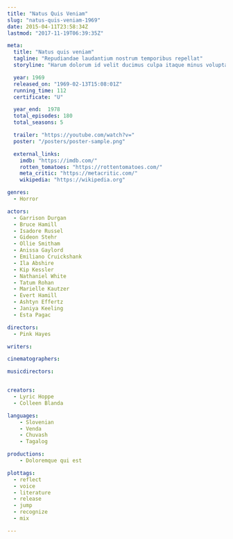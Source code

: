 ```yaml
---
title: "Natus Quis Veniam"
slug: "natus-quis-veniam-1969"
date: 2015-04-11T23:58:34Z
lastmod: "2017-11-19T06:39:35Z"

meta:
  title: "Natus quis veniam"
  tagline: "Repudiandae laudantium nostrum temporibus repellat"
  storyline: "Harum dolorum id velit ducimus culpa itaque minus voluptatem quo ea illo perferendis inventore culpa voluptatum sunt sint et cum expedita voluptate sed et aspernatur aut repellendus vero et voluptas"

  year: 1969
  released_on: "1969-02-13T15:08:01Z"
  running_time: 112
  certificate: "U"

  year_end:  1978
  total_episodes: 180
  total_seasons: 5

  trailer: "https://youtube.com/watch?v="
  poster: "/posters/poster-sample.png"

  external_links:
    imdb: "https://imdb.com/"
    rotten_tomatoes: "https://rottentomatoes.com/"
    meta_critic: "https://metacritic.com/"
    wikipedia: "https://wikipedia.org"

genres:
  - Horror

actors:
  - Garrison Durgan
  - Bruce Hamill
  - Isadore Russel
  - Gideon Stehr
  - Ollie Smitham
  - Anissa Gaylord
  - Emiliano Cruickshank
  - Ila Abshire
  - Kip Kessler
  - Nathaniel White
  - Tatum Rohan
  - Marielle Kautzer
  - Evert Hamill
  - Ashtyn Effertz
  - Janiya Keeling
  - Esta Pagac

directors:
  - Pink Hayes

writers:

cinematographers:

musicdirectors:


creators:
  - Lyric Hoppe
  - Colleen Blanda

languages:
    - Slovenian
    - Venda
    - Chuvash
    - Tagalog

productions:
    - Doloremque qui est

plottags:
  - reflect
  - voice
  - literature
  - release
  - jump
  - recognize
  - mix

---
```


